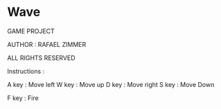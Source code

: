 # Wave

GAME PROJECT

AUTHOR : RAFAEL ZIMMER

ALL RIGHTS RESERVED

Instructions :

A key : Move left
W key : Move up
D key : Move right
S key : Move Down

F key : Fire
